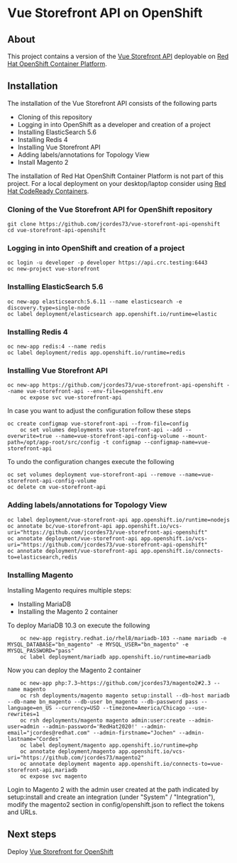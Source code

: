 # Vue Storefront API on OpenShift

## About

This project contains a version of the [Vue Storefront API](https://github.com/DivanteLtd/vue-storefront-api) deployable on [Red Hat OpenShift Container Platform](https://www.openshift.com/products/container-platform).

## Installation

The installation of the Vue Storefront API consists of the following parts

- Cloning of this repository
- Logging in into OpenShift as a developer and creation of a project
- Installing ElasticSearch 5.6
- Installing Redis 4
- Installing Vue Storefront API
- Adding labels/annotations for Topology View
- Install Magento 2

The installation of Red Hat OpenShift Container Platform is not part of this project. For a local deployment on your desktop/laptop consider using [Red Hat CodeReady Containers](https://developers.redhat.com/products/codeready-containers/overview).

### Cloning of the Vue Storefront API for OpenShift repository

	git clone https://github.com/jcordes73/vue-storefront-api-openshift
	cd vue-storefront-api-openshift

### Logging in into OpenShift and creation of a project

	oc login -u developer -p developer https://api.crc.testing:6443
	oc new-project vue-storefront

### Installing ElasticSearch 5.6

	oc new-app elasticsearch:5.6.11 --name elasticsearch -e discovery.type=single-node
	oc label deployment/elasticsearch app.openshift.io/runtime=elastic

### Installing Redis 4

	oc new-app redis:4 --name redis
	oc label deployment/redis app.openshift.io/runtime=redis

### Installing Vue Storefront API

	oc new-app https://github.com/jcordes73/vue-storefront-api-openshift --name vue-storefront-api --env-file=openshift.env
        oc expose svc vue-storefront-api

In case you want to adjust the configuration follow these steps

	oc create configmap vue-storefront-api --from-file=config
        oc set volumes deployments vue-storefront-api --add --overwrite=true --name=vue-storefront-api-config-volume --mount-path=/opt/app-root/src/config -t configmap --configmap-name=vue-storefront-api

To undo the configuration changes execute the following

	oc set volumes deployment vue-storefront-api --remove --name=vue-storefront-api-config-volume
	oc delete cm vue-storefront-api

### Adding labels/annotations for Topology View

	oc label deployment/vue-storefront-api app.openshift.io/runtime=nodejs
	oc annotate bc/vue-storefront-api app.openshift.io/vcs-uri="https://github.com/jcordes73/vue-storefront-api-openshift"
	oc annotate deployment/vue-storefront-api app.openshift.io/vcs-uri="https://github.com/jcordes73/vue-storefront-api-openshift"
	oc annotate deployment/vue-storefront-api app.openshift.io/connects-to=elasticsearch,redis

### Installing Magento

Installing Magento requires multiple steps:

- Installing MariaDB
- Installing the Magento 2 container

To deploy MariaDB 10.3 on execute the following

        oc new-app registry.redhat.io/rhel8/mariadb-103 --name mariadb -e MYSQL_DATABASE="bn_magento" -e MYSQL_USER="bn_magento" -e MYSQL_PASSWORD="pass"
        oc label deployment/mariadb app.openshift.io/runtime=mariadb

Now you can deploy the Magento 2 container

        oc new-app php:7.3~https://github.com/jcordes73/magento2#2.3 --name magento
        oc rsh deployments/magento magento setup:install --db-host mariadb --db-name bn_magento --db-user bn_magento --db-password pass --language=en_US --currency=USD --timezone=America/Chicago --use-rewrites=1
        oc rsh deployments/magento magento admin:user:create --admin-user=admin --admin-password='RedHat2020!' --admin-email="jcordes@redhat.com" --admin-firstname="Jochen" --admin-lastname="Cordes"
        oc label deployment/magento app.openshift.io/runtime=php
        oc annotate deployment/magento app.openshift.io/vcs-uri="https://github.com/jcordes73/magento2"
        oc annotate deployment magento app.openshift.io/connects-to=vue-storefront-api,mariadb
        oc expose svc magento

Login to Magento 2 with the admin user created at the path indicated by setup:install and create an integration (under "System" / "Integration"), modify the magento2 section in config/openshift.json to reflect the tokens and URLs.

## Next steps

Deploy [Vue Storefront for OpenShift](https://github.com/jcordes73/vue-storefront-openshift)
